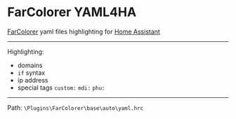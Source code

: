 # FarColorer YAML4HA
[FarColorer](https://github.com/colorer/FarColorer) yaml files highlighting for [Home Assistant](https://www.home-assistant.io)

---

Highlighting:
- domains
- `if` syntax
- ip address
- special tags `custom:` `mdi:` `phu:`

---

Path: `\Plugins\FarColorer\base\auto\yaml.hrc`
